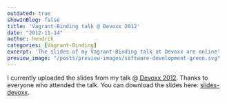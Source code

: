 ```yaml
---
outdated: true
showInBlog: false
title: 'Vagrant-Binding talk @ Devoxx 2012'
date: "2012-11-14"
author: hendrik
categories: [Vagrant-Binding]
excerpt: 'The slides of my Vagrant-Binding talk at Devoxx are online'
preview_image: "/posts/preview-images/software-development-green.svg"
---
```

I currently uploaded the slides from my talk @ [Devoxx 2012](http://www.devoxx.com/display/DV12/lightweight+and+reproducible+environments+with+Vagrant+and+Puppet). Thanks to everyone who attended the talk. You can download the slides here: [slides-devoxx](/assets/downloads/vagrant-binding/slides-devoxx.pdf).
